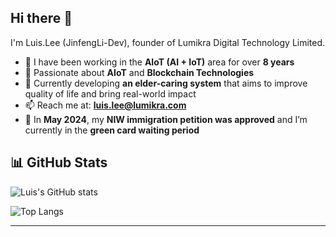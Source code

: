 ## Hi there 👋

I'm Luis.Lee (JinfengLi-Dev), founder of Lumikra Digital Technology Limited.

- 🔭 I have been working in the **AIoT (AI + IoT)** area for over **8 years**  
- 🚀 Passionate about **AIoT** and **Blockchain Technologies**
- 🌱 Currently developing **an elder-caring system** that aims to improve quality of life and bring real-world impact  
- 📫 Reach me at: **luis.lee@lumikra.com**
- 🗽 In **May 2024**, my **NIW immigration petition was approved** and I’m currently in the **green card waiting period** 

## 📊 GitHub Stats
![Luis's GitHub stats](https://github-readme-stats-sigma-mauve-62.vercel.app/api?username=JinfengLi-Dev&show_icons=true&theme=tokyonight&include_all_commits=true&count_private=true&cache_seconds=3600)



![Top Langs](https://github-readme-stats.vercel.app/api/top-langs/?username=JinfengLi-Dev&layout=compact&theme=tokyonight)

---
